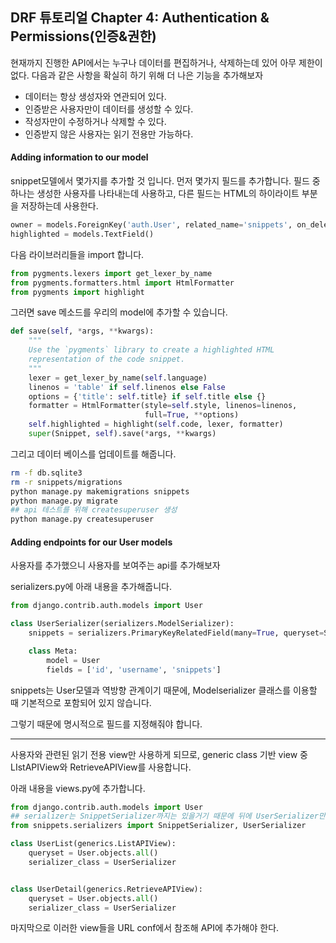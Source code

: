 ## DRF 튜토리얼 Chapter 4: Authentication & Permissions(인증&권한)

현재까지 진행한 API에서는 누구나 데이터를 편집하거나, 삭제하는데 있어 아무 제한이 없다. 
다음과 같은 사항을 확실히 하기 위해 더 나은 기능을 추가해보자

- 데이터는 항상 생성자와 연관되어 있다. 
- 인증받은 사용자만이 데이터를 생성할 수 있다. 
- 작성자만이 수정하거나 삭제할 수 있다.
- 인증받지 않은 사용자는 읽기 전용만 가능하다. 



#### Adding information to our model

snippet모델에서 몇가지를 추가할 것 입니다. 먼저 몇가지 필드를 추가합니다. 필드 중 하나는 생성한 사용자를 나타내는데 사용하고, 다른 필드는 HTML의 하이라이트 부분을 저장하는데 사용한다. 

``` python
owner = models.ForeignKey('auth.User', related_name='snippets', on_delete=models.CASCADE)
highlighted = models.TextField()
```

다음 라이브러리들을 import 합니다.

``` python
from pygments.lexers import get_lexer_by_name
from pygments.formatters.html import HtmlFormatter
from pygments import highlight
```

그러면 save 메소드를 우리의 model에 추가할 수 있습니다.

``` python
def save(self, *args, **kwargs):
    """
    Use the `pygments` library to create a highlighted HTML
    representation of the code snippet.
    """
    lexer = get_lexer_by_name(self.language)
    linenos = 'table' if self.linenos else False
    options = {'title': self.title} if self.title else {}
    formatter = HtmlFormatter(style=self.style, linenos=linenos,
                              full=True, **options)
    self.highlighted = highlight(self.code, lexer, formatter)
    super(Snippet, self).save(*args, **kwargs)
```

그리고 데이터 베이스를 업데이트를 해줍니다. 

``` bash
rm -f db.sqlite3
rm -r snippets/migrations
python manage.py makemigrations snippets
python manage.py migrate
## api 테스트를 위해 createsuperuser 생성
python manage.py createsuperuser
```



#### Adding endpoints for our User models

사용자를 추가했으니 사용자를 보여주는 api를 추가해보자 

serializers.py에 아래 내용을 추가해줍니다.

``` python
from django.contrib.auth.models import User

class UserSerializer(serializers.ModelSerializer):
    snippets = serializers.PrimaryKeyRelatedField(many=True, queryset=Snippet.objects.all())

    class Meta:
        model = User
        fields = ['id', 'username', 'snippets']
```

snippets는 User모델과 역방향 관계이기 때문에, Modelserializer 클래스를 이용할 때 기본적으로 포함되어 있지 않습니다.

그렇기 때문에 명시적으로 필드를 지정해줘야 합니다.  

---

사용자와 관련된 읽기 전용 view만 사용하게 되므로, generic class 기반 view 중 LIstAPIView와 RetrieveAPIView를 사용합니다.

아래 내용을 views.py에 추가합니다. 

``` python
from django.contrib.auth.models import User
## serializer는 SnippetSerializer까지는 있을거기 때문에 뒤에 UserSerializer만 추가해줍니다. 
from snippets.serializers import SnippetSerializer, UserSerializer

class UserList(generics.ListAPIView):
    queryset = User.objects.all()
    serializer_class = UserSerializer


class UserDetail(generics.RetrieveAPIView):
    queryset = User.objects.all()
    serializer_class = UserSerializer
```

마지막으로 이러한 view들을 URL conf에서 참조해 API에 추가해야 한다. 